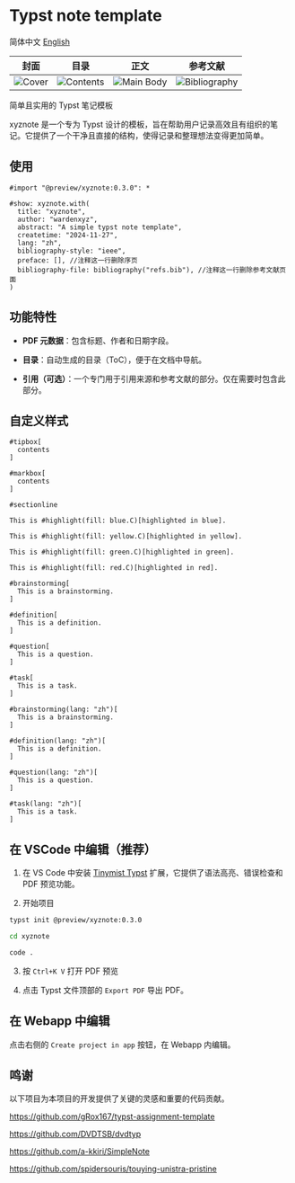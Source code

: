 # Typst note template

简体中文 [English](README.md)

| 封面 | 目录 | 正文 | 参考文献 |
|:--:|:--:|:--:|:--:|
| ![Cover](image/main.png) | ![Contents](image/page-2.png) | ![Main Body](image/page-3.png) | ![Bibliography](image/page-4.png) |

简单且实用的 Typst 笔记模板

xyznote 是一个专为 Typst 设计的模板，旨在帮助用户记录高效且有组织的笔记。它提供了一个干净且直接的结构，使得记录和整理想法变得更加简单。

## 使用

```typ
#import "@preview/xyznote:0.3.0": *

#show: xyznote.with(
  title: "xyznote",
  author: "wardenxyz",
  abstract: "A simple typst note template",
  createtime: "2024-11-27",
  lang: "zh",
  bibliography-style: "ieee",
  preface: [], //注释这一行删除序页
  bibliography-file: bibliography("refs.bib"), //注释这一行删除参考文献页面
)
```

## 功能特性

- **PDF 元数据**：包含标题、作者和日期字段。

- **目录**：自动生成的目录（ToC），便于在文档中导航。

- **引用（可选）**：一个专门用于引用来源和参考文献的部分。仅在需要时包含此部分。

## 自定义样式

```typ
#tipbox[
  contents
]
```

```typ
#markbox[
  contents
]
```

```typ
#sectionline
```

```typ
This is #highlight(fill: blue.C)[highlighted in blue].

This is #highlight(fill: yellow.C)[highlighted in yellow].

This is #highlight(fill: green.C)[highlighted in green].

This is #highlight(fill: red.C)[highlighted in red].
```

```typ
#brainstorming[
  This is a brainstorming.
]
```

```typ
#definition[
  This is a definition.
]
```

```typ
#question[
  This is a question.
]
```

```typ
#task[
  This is a task.
]
```

```typ
#brainstorming(lang: "zh")[
  This is a brainstorming.
]
```

```typ
#definition(lang: "zh")[
  This is a definition.
]
```

```typ
#question(lang: "zh")[
  This is a question.
]
```

```typ
#task(lang: "zh")[
  This is a task.
]
```

## 在 VSCode 中编辑（推荐）

1. 在 VS Code 中安装 [Tinymist Typst](https://marketplace.visualstudio.com/items?itemName=myriad-dreamin.tinymist) 扩展，它提供了语法高亮、错误检查和 PDF 预览功能。

2. 开始项目

```bash
typst init @preview/xyznote:0.3.0
```

```bash
cd xyznote
```

```bash
code .
```

3. 按 `Ctrl+K V` 打开 PDF 预览

4. 点击 Typst 文件顶部的 `Export PDF` 导出 PDF。

## 在 Webapp 中编辑

点击右侧的 `Create project in app` 按钮，在 Webapp 内编辑。

## 鸣谢

以下项目为本项目的开发提供了关键的灵感和重要的代码贡献。

https://github.com/gRox167/typst-assignment-template

https://github.com/DVDTSB/dvdtyp

https://github.com/a-kkiri/SimpleNote

https://github.com/spidersouris/touying-unistra-pristine